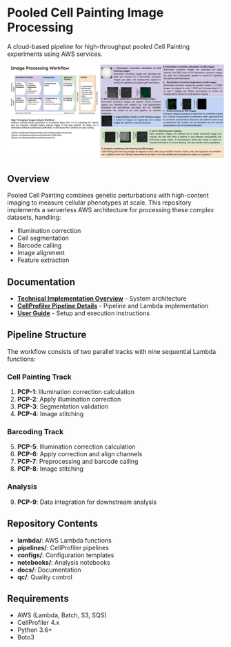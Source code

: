 # Pooled Cell Painting Image Processing

A cloud-based pipeline for high-throughput pooled Cell Painting experiments using AWS services.

![Pooled Cell Painting Workflow Overview](docs/overview.png)

## Overview

Pooled Cell Painting combines genetic perturbations with high-content imaging to measure cellular phenotypes at scale. This repository implements a serverless AWS architecture for processing these complex datasets, handling:

- Illumination correction
- Cell segmentation
- Barcode calling
- Image alignment
- Feature extraction

## Documentation

- **[Technical Implementation Overview](docs/Technical_Implementation_Overview.md)** - System architecture
- **[CellProfiler Pipeline Details](docs/CellProfiler_Pipeline_Details.md)** - Pipeline and Lambda implementation
- **[User Guide](docs/supporting_files/PCP%20Pooled%20Cell%20Painting%20Guide.md)** - Setup and execution instructions

## Pipeline Structure

The workflow consists of two parallel tracks with nine sequential Lambda functions:

### Cell Painting Track
1. **PCP-1**: Illumination correction calculation
2. **PCP-2**: Apply illumination correction
3. **PCP-3**: Segmentation validation
4. **PCP-4**: Image stitching

### Barcoding Track
5. **PCP-5**: Illumination correction calculation
6. **PCP-6**: Apply correction and align channels
7. **PCP-7**: Preprocessing and barcode calling
8. **PCP-8**: Image stitching

### Analysis
9. **PCP-9**: Data integration for downstream analysis

## Repository Contents

- **lambda/**: AWS Lambda functions
- **pipelines/**: CellProfiler pipelines
- **configs/**: Configuration templates
- **notebooks/**: Analysis notebooks
- **docs/**: Documentation
- **qc/**: Quality control

## Requirements

- AWS (Lambda, Batch, S3, SQS)
- CellProfiler 4.x
- Python 3.6+
- Boto3